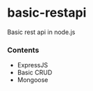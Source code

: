 # basic-restapi
Basic rest api in node.js  

### Contents
- ExpressJS  
- Basic CRUD  
- Mongoose  
